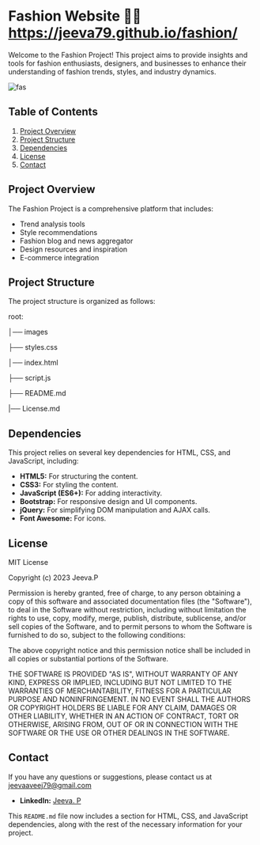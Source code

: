 # Fashion Website 🐱‍🏍 https://jeeva79.github.io/fashion/

Welcome to the Fashion Project! This project aims to provide insights and tools for fashion enthusiasts, designers, and businesses to enhance their understanding of fashion trends, styles, and industry dynamics.

![fas](https://github.com/jeeva79/fashion/assets/125794481/898ed7c3-713b-4151-b875-cc5de9374258)


## Table of Contents
1. [Project Overview](#project-overview)
2. [Project Structure](#project-structure)
3. [Dependencies](#dependencies)
4. [License](#license)
5. [Contact](#contact)

## Project Overview

The Fashion Project is a comprehensive platform that includes:

- Trend analysis tools
- Style recommendations
- Fashion blog and news aggregator
- Design resources and inspiration
- E-commerce integration


## Project Structure
The project structure is organized as follows:

root:

│── images

├── styles.css

│── index.html

├── script.js

├── README.md

|── License.md 


## Dependencies

This project relies on several key dependencies for HTML, CSS, and JavaScript, including:

- **HTML5:** For structuring the content.
- **CSS3:** For styling the content.
- **JavaScript (ES6+):** For adding interactivity.
- **Bootstrap:** For responsive design and UI components.
- **jQuery:** For simplifying DOM manipulation and AJAX calls.
- **Font Awesome:** For icons.


## License

MIT License

Copyright (c) 2023 Jeeva.P

Permission is hereby granted, free of charge, to any person obtaining a copy
of this software and associated documentation files (the "Software"), to deal
in the Software without restriction, including without limitation the rights
to use, copy, modify, merge, publish, distribute, sublicense, and/or sell
copies of the Software, and to permit persons to whom the Software is
furnished to do so, subject to the following conditions:

The above copyright notice and this permission notice shall be included in all
copies or substantial portions of the Software.

THE SOFTWARE IS PROVIDED "AS IS", WITHOUT WARRANTY OF ANY KIND, EXPRESS OR
IMPLIED, INCLUDING BUT NOT LIMITED TO THE WARRANTIES OF MERCHANTABILITY,
FITNESS FOR A PARTICULAR PURPOSE AND NONINFRINGEMENT. IN NO EVENT SHALL THE
AUTHORS OR COPYRIGHT HOLDERS BE LIABLE FOR ANY CLAIM, DAMAGES OR OTHER
LIABILITY, WHETHER IN AN ACTION OF CONTRACT, TORT OR OTHERWISE, ARISING FROM,
OUT OF OR IN CONNECTION WITH THE SOFTWARE OR THE USE OR OTHER DEALINGS IN THE
SOFTWARE.


## Contact

If you have any questions or suggestions, please contact us at jeevaaveej79@gmail.com
- **LinkedIn:** [Jeeva. P](https://www.linkedin.com/in/jeeva-p-637323230)
  
This `README.md` file now includes a section for HTML, CSS, and JavaScript dependencies, along with the rest of the necessary information for your project.

